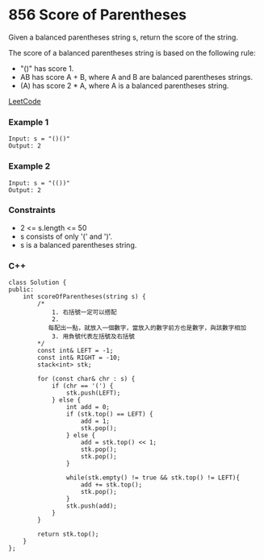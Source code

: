 # 856 Score of Parentheses

Given a balanced parentheses string s, return the score of the string.

The score of a balanced parentheses string is based on the following rule:

* "()" has score 1.
* AB has score A + B, where A and B are balanced parentheses strings.
* (A) has score 2 * A, where A is a balanced parentheses string.
 

[LeetCode](https://leetcode.cn/problems/score-of-parentheses/)


### Example 1

```
Input: s = "()()"
Output: 2
```

### Example 2

```
Input: s = "(())"
Output: 2
```

### Constraints

* 2 <= s.length <= 50
* s consists of only '(' and ')'.
* s is a balanced parentheses string.

### C++ 

```
class Solution {
public:
    int scoreOfParentheses(string s) {
        /*
            1. 右括號一定可以搭配
            2.
           每配出一點，就放入一個數字，當放入的數字前方也是數字，與該數字相加
            3. 用負號代表左括號及右括號
        */
        const int& LEFT = -1;
        const int& RIGHT = -10;
        stack<int> stk;

        for (const char& chr : s) {
            if (chr == '(') {
                stk.push(LEFT);
            } else {
                int add = 0;
                if (stk.top() == LEFT) {
                    add = 1;
                    stk.pop();
                } else {
                    add = stk.top() << 1;
                    stk.pop();
                    stk.pop();
                }

                while(stk.empty() != true && stk.top() != LEFT){
                    add += stk.top();
                    stk.pop();
                }
                stk.push(add);
            }
        }

        return stk.top();
    }
};
```